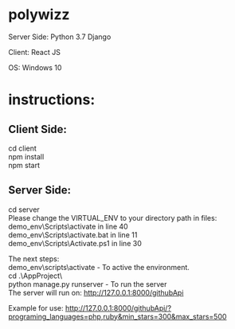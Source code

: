 # polywizz

Server Side: Python 3.7 Django

Client: React JS

OS: Windows 10

# instructions:

Client Side:<br />
----------------
cd client <br />
npm install <br />
npm start

Server Side:<br />
----------------
cd server <br />
Please change the VIRTUAL_ENV to your directory path in files:<br /> 
demo_env\Scripts\activate in line 40 <br />
demo_env\Scripts\activate.bat in line 11<br />
demo_env\Scripts\Activate.ps1 in line 30<br />

The next steps:<br />
demo_env\scripts\activate - To active the environment.<br />
cd .\AppProject\ <br /> 
python manage.py runserver - To run the server <br />
The server will run on: http://127.0.0.1:8000/githubApi<br />

Example for use: http://127.0.0.1:8000/githubApi/?programing_languages=php,ruby&min_stars=300&max_stars=500
